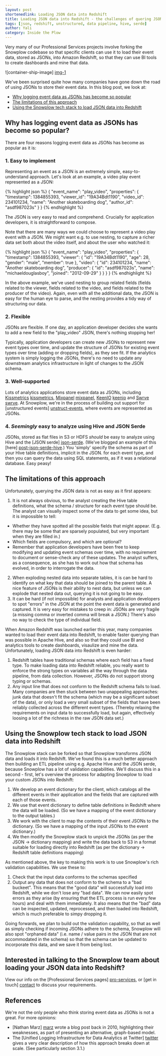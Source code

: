 ```yaml
---
layout: post
shortenedlink: Loading JSON data into Redshift
title: Loading JSON data into Redshift - the challenges of quering JSON data, and how Snowplow can be used to meet those challenges
tags: [json, redshift, unstructured, data pipeline, hive, serde]
author: Yali
category: Inside the Plow
---
```


Very many of our Professional Services projects involve forking the Snowplow codebase so that specific clients can use it to load their event data, stored as JSONs, into Amazon Redshift, so that they can use BI tools to create dashboards and mine that data.


![container-ship-image] [img-1]

We've been surprised quite how many companies have gone down the road of using JSONs to store their event data. In this blog post, we look at:

* [Why logging event data as JSONs has become so popular](/blog/2013/11/20/loading-json-data-into-redshift/#why)
* [The limitations of this approach](/blog/2013/11/20/loading-json-data-into-redshift/#weaknesses)
* [Using the Snowplow tech stack to load JSON data into Redshift](/blog/2013/11/20/loading-json-data-into-redshift/#solution)

<!--more-->

<h2><a name="why">Why has logging event data as JSONs has become so popular?</a></h2>

There are four reasons logging event data as JSONs has become as popular as it is:

### 1. Easy to implement

Representing an event as a JSON is an extremely simple, easy-to-understand approach. Let's look at an example, a video play event represented as a JSON:

{% highlight json %}
{
    "event_name": "play_video",
    "properties": {
        "timestamp": 1384855393,
        "viewer_id": "19A34Bdt1190",
        "video_id": 234101234,
        "name": "Another skateboarding dog",
        "author_id": "asdf987023s"
    }
}
{% endhighlight %}

The JSON is very easy to read and comprehend. Crucially for application developers, it is straightforward to compose.

Note that there are many ways we could choose to represent a video play event with a JSON. We might want e.g. to use nesting, to capture a richer data set both about the video itself, and about the user who watched it:

{% highlight json %}
{
    "event_name": "play_video",
    "properties": {
        "timestamp": 1384855393,
        "viewer": {
            "id": "19A34Bdt1190",
            "age": 28,
            "gender": "male",
            "member": true
        },
        "video": {
            "id": 234101234,
            "name": "Another skateboarding dog",
            "producer": {
                "id": "asdf987023s",
                "name": "michaeldouglasboy",
                "joined": "2012-09-29"
            }
        }
    }
}
{% endhighlight %}

In the above example, we've used nesting to group related fields (fields related to the viewer, fields related to the video, and fields related to the producer of the video). Again, even with all the additional data, the JSON is easy for the human eye to parse, and the nesting provides a tidy way of structuring our data.

### 2. Flexible

JSONs are flexible. If one day, an application developer decides she wants to add a new field to the "play_video" JSON, there's nothing stopping her! 

Typically, application developers can create new JSONs to represent new event types over time, and update the structure of JSONs for existing event types over time (adding or dropping fields), as they see fit. If the analytics system is simply logging the JSONs, there's no need to update any downstream analytics infrastructure in light of changes to the JSON schema.

### 3. Well-supported

Lots of analytics applications store event data as JSONs, including [Kissmetrics] [kissmetrics], [Mixpanel] [mixpanel], [KeenIO] [keenio] and [Swrve] [swrve]. At Snowplow, we're in the process of building out support for [unstructured events] [unstruct-events], where events are represented as JSONs. 

### 4. *Seemingly* easy to analyze using Hive and JSON Serde

JSONs, stored as flat files in S3 or HDFS *should* be easy to analyze using Hive and the [JSON serde] [json-serde]. (We've blogged an example of this [here] [post-json-serde-hive].) You 'simply' specify the schema as part of your Hive table definitions, implicit in the JSON. for each event type, and then you can query the data using SQL statements, as if it was a relational database. Easy peasy!


<h2><a name="weaknesses">The limitations of this approach</a></h2>

Unfortunately, querying the JSON data is not as easy as it first appears:

1. It is not always obvious, to the analyst creating the Hive table definitions, what the schema / structure for each event type should be. The analyst can visually inspect some of the data to get some idea, but it is impossible to tell:  
  * Whether they have spotted all the possible fields that might appear. (E.g. there may be some that are sparsely populated, but very important when they are filled in.)  
  * Which fields are compulsory, and which are optional?  
  * Remember that application developers have been free to keep modifying and updating event schemas over time, with no requirement to document or sense-check any of these updates. The analyst suffers, as a consequence, as she has to work out how that schema has evolved, in order to interrogate the data.
2. When exploding nested data into separate tables, it is can be hard to identify on what key that data should be joined to the parent table. A nice feature of JSONs is their ability to nest data, but unless we can explode that nested data out, querying it is not going to be easy.
3. It can be hard (if not impossible) for analysts and application developers to spot "errors" in the JSON at the point the event data is generated and captured.  It is very easy for mistakes to creep in: JSONs are very fragile (a missing comma or inverted comma will break a JSON.) There's also no way to check the type of individual field. 

When Amazon Redshift was launched earlier this year, many companies wanted to load their event data into Redshift, to enable faster querying than was possible in Apache Hive, and also so that they could use BI and analytics tools to create dashboards, visaulize and mine the data. Unfortunately, loading JSON data into Redshift is even harder:

1. Redshift tables have traditional schemas where each field has a fixed type. To make loading data into Redshift reliable, you really want to enforce the strong types on variables all the way through the data pipeline, from data collection. However, JSONs do not support strong typing or schemas.
2. Any input line that does not conform to the Redshift schema fails to load. Many companies are then stuck between two unappealing approaches: junk data that doesn't fit the schema (which may be a significant subset of the data), or only load a very small subset of the fields that have been reliably collected across the different event types. (Thereby relaxing the requirements on input data to successfully load, but again, effectively loosing a lot of the richness in the raw JSON data set.) 

<h2><a name="solution">Using the Snowplow tech stack to load JSON data into Redshift</a></h2>

The Snowplow stack can be forked so that Snowplow transforms JSON data and loads it into Redshift. We've found this is a much better approach then building an ETL pipeline using e.g. Apache Hive and the JSON serde, because Snowplow has a lot of validation capabilities. We'll discuss this in a second - first, let's overview the process for adapting Snowplow to load your custom JSONs into Redshift:

1. We develop an event dictionary for the client, which catalogs all the different events in their application and the fields that are captured with each of those events.
2. We use that event dictionary to define table definitions in Redshift where the data will be loaded. (So we have a mapping of the event dictionary to the output tables.)
3. We work with the client to map the contents of their event JSONs to the dictionary. (So we have a mapping of the input JSONs to the event dictionary.)
4. We then modify the Snowplow stack to unpick the JSONs (as per the JSON -> dictionary mapping) and write the data back to S3 in a format suitable for loading directly into Redshift (as per the dictionary -> Redshift table definitions mapping)

As mentioned above, the key to making this work is to use Snowplow's rich validation capabilities. We use these to: 

1. Check that the input data conforms to the schemas specified
2. Output any data that does not conform to the schema to a "bad buckeet". This means that the "good data" will successfully load into Redshift, while we don't lose any "bad data". We can now easily spot errors as they arise (by ensuring that the ETL process is run every few hours) and deal with them immediately. It also means that the "bad" data can be inspected, updated, reprocessed, and then loaded into Redshift, which is much preferable to simpy dropping it.

Going forwards, we plan to build out the validation capability, so that as well as simply checking if incoming JSONs adhere to the schema, Snowplow will also spot "orphaned data" (i.e. name / value pairs in the JSON that are not accommodated in the schema) so that the schema can be updated to incorporate this data, and we save it from being lost.

## Interested in talking to the Snowplow team about loading your JSON data into Redshift?

View our info on the [Professional Services pages] [pro-services], or [get in touch] [contact] to discuss your requirements.

## References

We're not the only people who think storing event data as JSONs is not a great. For more opinions:

* [Nathan Marz] [marz] wrote a blog post back in 2010, highlighting their weaknesses, as part of presenting an alternative, graph-based model.
* The [Unified Logging Infrastructure for Data Analytics at Twitter] [twitter] gives a very clear description of how this approach breaks down at scale. (See particularly section 3.1.)


[img-1]: /assets/img/blog/2013/11/container-ship.jpg
[kissmetrics]: https://www.kissmetrics.com/
[mixpanel]: https://mixpanel.com/
[keenio]: https://keen.io/
[swrve]: http://www.swrve.com/
[unstruct-events]: https://github.com/snowplow/snowplow/wiki/Developer-FAQ#wiki-unstructtimeline
[json-serde]: https://github.com/rcongiu/Hive-JSON-Serde
[post-json-serde-hive]: /blog/2013/09/11/reprocessing-bad-data-using-hive-the-json-serde-and-qubole/
[pro-services]: /services/pipelines.html
[contact]: /about/index.html
[marz]: http://nathanmarz.com/blog/thrift-graphs-strong-flexible-schemas-on-hadoop.html
[twitter]: http://vldb.org/pvldb/vol5/p1771_georgelee_vldb2012.pdf